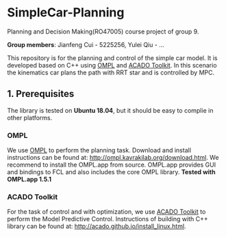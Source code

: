 # SimpleCar-Planning
Planning and Decision Making(RO47005) course project of group 9.

**Group members**: Jianfeng Cui - 5225256, Yulei Qiu - ... 

This repository is for the planning and control of the simple car model. It is developed based on C++ using [OMPL](http://ompl.kavrakilab.org/) and [ACADO Toolkit](http://acado.github.io/). In this scenario the kinematics car plans the path with RRT star and is controlled by MPC.

## 1. Prerequisites
The library is tested on **Ubuntu 18.04**, but it should be easy to complie in other platforms.
### OMPL
We use [OMPL](http://ompl.kavrakilab.org/) to perform the planning task. Download and install instructions can be found at: http://ompl.kavrakilab.org/download.html. We recommend to install the OMPL.app from source. OMPL.app provides GUI and bindings to FCL and also includes the core OMPL library. **Tested with OMPL.app 1.5.1**

### ACADO Toolkit
For the task of control and with optimization, we use [ACADO Toolkit](http://acado.github.io/) to perform the Model Predictive Control. Instructions of building with C++ library can be found at: http://acado.github.io/install_linux.html. 